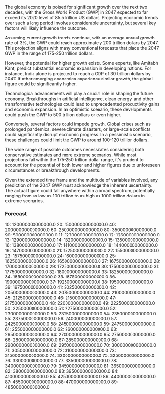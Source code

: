The global economy is poised for significant growth over the next two decades, with the Gross World Product (GWP) in 2047 expected to far exceed its 2020 level of 85.5 trillion US dollars. Projecting economic trends over such a long period involves considerable uncertainty, but several key factors will likely influence the outcome.

Assuming current growth trends continue, with an average annual growth rate of 3%, the GWP could reach approximately 200 trillion dollars by 2047. This projection aligns with many conventional forecasts that place the 2047 GWP in the range of 175-250 trillion dollars.

However, the potential for higher growth exists. Some experts, like Amitabh Kant, predict substantial economic expansion in developing nations. For instance, India alone is projected to reach a GDP of 30 trillion dollars by 2047. If other emerging economies experience similar growth, the global figure could be significantly higher.

Technological advancements will play a crucial role in shaping the future economy. Breakthroughs in artificial intelligence, clean energy, and other transformative technologies could lead to unprecedented productivity gains and economic expansion. In an optimistic scenario, these developments could push the GWP to 500 trillion dollars or even higher.

Conversely, several factors could impede growth. Global crises such as prolonged pandemics, severe climate disasters, or large-scale conflicts could significantly disrupt economic progress. In a pessimistic scenario, these challenges could limit the GWP to around 100-120 trillion dollars.

The wide range of possible outcomes necessitates considering both conservative estimates and more extreme scenarios. While most projections fall within the 175-250 trillion dollar range, it's prudent to account for the potential of both lower and higher figures due to unforeseen circumstances or breakthrough developments.

Given the extended time frame and the multitude of variables involved, any prediction of the 2047 GWP must acknowledge the inherent uncertainty. The actual figure could fall anywhere within a broad spectrum, potentially ranging from as low as 100 trillion to as high as 1000 trillion dollars in extreme scenarios.

### Forecast

10: 120000000000000.0
20: 150000000000000.0
40: 200000000000000.0
60: 250000000000000.0
80: 350000000000000.0
90: 500000000000000.0
11: 123000000000000.0
12: 126000000000000.0
13: 129000000000000.0
14: 132000000000000.0
15: 135000000000000.0
16: 138000000000000.0
17: 141000000000000.0
18: 144000000000000.0
19: 147000000000000.0
21: 152500000000000.0
22: 155000000000000.0
23: 157500000000000.0
24: 160000000000000.0
25: 162500000000000.0
26: 165000000000000.0
27: 167500000000000.0
28: 170000000000000.0
29: 172500000000000.0
30: 175000000000000.0
31: 177500000000000.0
32: 180000000000000.0
33: 182500000000000.0
34: 185000000000000.0
35: 187500000000000.0
36: 190000000000000.0
37: 192500000000000.0
38: 195000000000000.0
39: 197500000000000.0
41: 202500000000000.0
42: 205000000000000.0
43: 207500000000000.0
44: 210000000000000.0
45: 212500000000000.0
46: 215000000000000.0
47: 217500000000000.0
48: 220000000000000.0
49: 222500000000000.0
50: 225000000000000.0
51: 227500000000000.0
52: 230000000000000.0
53: 232500000000000.0
54: 235000000000000.0
55: 237500000000000.0
56: 240000000000000.0
57: 242500000000000.0
58: 245000000000000.0
59: 247500000000000.0
61: 255000000000000.0
62: 260000000000000.0
63: 265000000000000.0
64: 270000000000000.0
65: 275000000000000.0
66: 280000000000000.0
67: 285000000000000.0
68: 290000000000000.0
69: 295000000000000.0
70: 300000000000000.0
71: 305000000000000.0
72: 310000000000000.0
73: 315000000000000.0
74: 320000000000000.0
75: 325000000000000.0
76: 330000000000000.0
77: 335000000000000.0
78: 340000000000000.0
79: 345000000000000.0
81: 365000000000000.0
82: 380000000000000.0
83: 395000000000000.0
84: 410000000000000.0
85: 425000000000000.0
86: 440000000000000.0
87: 455000000000000.0
88: 470000000000000.0
89: 485000000000000.0